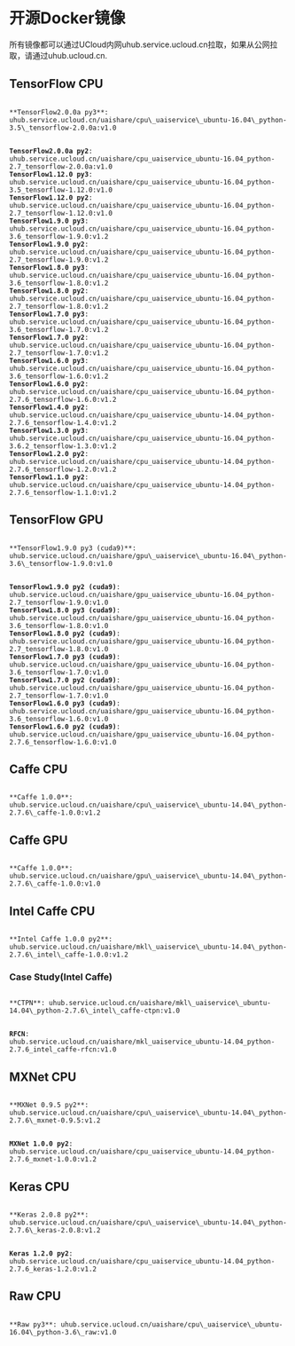 

# 开源Docker镜像 
所有镜像都可以通过UCloud内网uhub.service.ucloud.cn拉取，如果从公网拉取，请通过uhub.ucloud.cn.

## TensorFlow CPU
<code>
**TensorFlow2.0.0a py3**:  uhub.service.ucloud.cn/uaishare/cpu\_uaiservice\_ubuntu-16.04\_python-3.5\_tensorflow-2.0.0a:v1.0 

**TensorFlow2.0.0a py2**:  uhub.service.ucloud.cn/uaishare/cpu\_uaiservice\_ubuntu-16.04\_python-2.7\_tensorflow-2.0.0a:v1.0 
**TensorFlow1.12.0 py3**:  uhub.service.ucloud.cn/uaishare/cpu\_uaiservice\_ubuntu-16.04\_python-3.5\_tensorflow-1.12.0:v1.0 
**TensorFlow1.12.0 py2**:  uhub.service.ucloud.cn/uaishare/cpu\_uaiservice\_ubuntu-16.04\_python-2.7\_tensorflow-1.12.0:v1.0 
**TensorFlow1.9.0 py3**:  uhub.service.ucloud.cn/uaishare/cpu\_uaiservice\_ubuntu-16.04\_python-3.6\_tensorflow-1.9.0:v1.2 
**TensorFlow1.9.0 py2**:  uhub.service.ucloud.cn/uaishare/cpu\_uaiservice\_ubuntu-16.04\_python-2.7\_tensorflow-1.9.0:v1.2 
**TensorFlow1.8.0 py3**:  uhub.service.ucloud.cn/uaishare/cpu\_uaiservice\_ubuntu-16.04\_python-3.6\_tensorflow-1.8.0:v1.2 
**TensorFlow1.8.0 py2**:  uhub.service.ucloud.cn/uaishare/cpu\_uaiservice\_ubuntu-16.04\_python-2.7\_tensorflow-1.8.0:v1.2 
**TensorFlow1.7.0 py3**:  uhub.service.ucloud.cn/uaishare/cpu\_uaiservice\_ubuntu-16.04\_python-3.6\_tensorflow-1.7.0:v1.2 
**TensorFlow1.7.0 py2**:  uhub.service.ucloud.cn/uaishare/cpu\_uaiservice\_ubuntu-16.04\_python-2.7\_tensorflow-1.7.0:v1.2 
**TensorFlow1.6.0 py3**:  uhub.service.ucloud.cn/uaishare/cpu\_uaiservice\_ubuntu-16.04\_python-3.6\_tensorflow-1.6.0:v1.2
**TensorFlow1.6.0 py2**:  uhub.service.ucloud.cn/uaishare/cpu\_uaiservice\_ubuntu-16.04\_python-2.7.6\_tensorflow-1.6.0:v1.2
**TensorFlow1.4.0 py2**:  uhub.service.ucloud.cn/uaishare/cpu\_uaiservice\_ubuntu-14.04\_python-2.7.6\_tensorflow-1.4.0:v1.2
**TensorFlow1.3.0 py3**:  uhub.service.ucloud.cn/uaishare/cpu\_uaiservice\_ubuntu-16.04\_python-3.6.2\_tensorflow-1.3.0:v1.2 
**TensorFlow1.2.0 py2**:  uhub.service.ucloud.cn/uaishare/cpu\_uaiservice\_ubuntu-14.04\_python-2.7.6\_tensorflow-1.2.0:v1.2 
**TensorFlow1.1.0 py2**:  uhub.service.ucloud.cn/uaishare/cpu\_uaiservice\_ubuntu-14.04\_python-2.7.6\_tensorflow-1.1.0:v1.2 
</code>

## TensorFlow GPU
<code>
**TensorFlow1.9.0 py3 (cuda9)**:  uhub.service.ucloud.cn/uaishare/gpu\_uaiservice\_ubuntu-16.04\_python-3.6\_tensorflow-1.9.0:v1.0 

**TensorFlow1.9.0 py2 (cuda9)**:  uhub.service.ucloud.cn/uaishare/gpu\_uaiservice\_ubuntu-16.04\_python-2.7\_tensorflow-1.9.0:v1.0 
**TensorFlow1.8.0 py3 (cuda9)**:  uhub.service.ucloud.cn/uaishare/gpu\_uaiservice\_ubuntu-16.04\_python-3.6\_tensorflow-1.8.0:v1.0 
**TensorFlow1.8.0 py2 (cuda9)**:  uhub.service.ucloud.cn/uaishare/gpu\_uaiservice\_ubuntu-16.04\_python-2.7\_tensorflow-1.8.0:v1.0 
**TensorFlow1.7.0 py3 (cuda9)**:  uhub.service.ucloud.cn/uaishare/gpu\_uaiservice\_ubuntu-16.04\_python-3.6\_tensorflow-1.7.0:v1.0 
**TensorFlow1.7.0 py2 (cuda9)**:  uhub.service.ucloud.cn/uaishare/gpu\_uaiservice\_ubuntu-16.04\_python-2.7\_tensorflow-1.7.0:v1.0 
**TensorFlow1.6.0 py3 (cuda9)**: uhub.service.ucloud.cn/uaishare/gpu\_uaiservice\_ubuntu-16.04\_python-3.6\_tensorflow-1.6.0:v1.0 
**TensorFlow1.6.0 py2 (cuda9)**: uhub.service.ucloud.cn/uaishare/gpu\_uaiservice\_ubuntu-16.04\_python-2.7.6\_tensorflow-1.6.0:v1.0 
</code>

## Caffe CPU
<code>
**Caffe 1.0.0**: uhub.service.ucloud.cn/uaishare/cpu\_uaiservice\_ubuntu-14.04\_python-2.7.6\_caffe-1.0.0:v1.2 
</code>

## Caffe GPU
<code>
**Caffe 1.0.0**: uhub.service.ucloud.cn/uaishare/gpu\_uaiservice\_ubuntu-14.04\_python-2.7.6\_caffe-1.0.0:v1.0 
</code>

## Intel Caffe CPU
<code>
**Intel Caffe 1.0.0 py2**: uhub.service.ucloud.cn/uaishare/mkl\_uaiservice\_ubuntu-14.04\_python-2.7.6\_intel\_caffe-1.0.0:v1.2 
</code>

### Case Study(Intel Caffe)
<code>
**CTPN**: uhub.service.ucloud.cn/uaishare/mkl\_uaiservice\_ubuntu-14.04\_python-2.7.6\_intel\_caffe-ctpn:v1.0 

**RFCN**: uhub.service.ucloud.cn/uaishare/mkl\_uaiservice\_ubuntu-14.04\_python-2.7.6\_intel\_caffe-rfcn:v1.0 
</code>

## MXNet CPU
<code>
**MXNet 0.9.5 py2**: uhub.service.ucloud.cn/uaishare/cpu\_uaiservice\_ubuntu-14.04\_python-2.7.6\_mxnet-0.9.5:v1.2 

**MXNet 1.0.0 py2**: uhub.service.ucloud.cn/uaishare/cpu\_uaiservice\_ubuntu-14.04\_python-2.7.6\_mxnet-1.0.0:v1.2 
</code>

## Keras CPU
<code>
**Keras 2.0.8 py2**: uhub.service.ucloud.cn/uaishare/cpu\_uaiservice\_ubuntu-14.04\_python-2.7.6\_keras-2.0.8:v1.2 

**Keras 1.2.0 py2**: uhub.service.ucloud.cn/uaishare/cpu\_uaiservice\_ubuntu-14.04\_python-2.7.6\_keras-1.2.0:v1.2 
</code>

## Raw CPU
<code>
**Raw py3**: uhub.service.ucloud.cn/uaishare/cpu\_uaiservice\_ubuntu-16.04\_python-3.6\_raw:v1.0 
</code>

